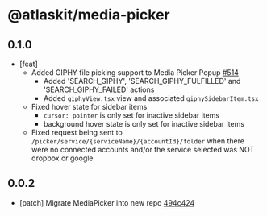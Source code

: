 # @atlaskit/media-picker

## 0.1.0

- [feat]
    * Added GIPHY file picking support to Media Picker Popup [#514](https://bitbucket.org/atlassian/mediakit-web/pull-requests/514/giphy-in-mediapicker/diff)
      * Added 'SEARCH_GIPHY', 'SEARCH_GIPHY_FULFILLED' and 'SEARCH_GIPHY_FAILED' actions
      * Added `giphyView.tsx` view and associated `giphySidebarItem.tsx`
    * Fixed hover state for sidebar items
      * `cursor: pointer` is only set for inactive sidebar items
      * background hover state is only set for inactive sidebar items
    * Fixed request being sent to `/picker/service/{serviceName}/{accountId}/folder` when there were no connected accounts and/or the service selected was NOT dropbox or google

## 0.0.2

- [patch] Migrate MediaPicker into new repo [494c424](https://bitbucket.org/atlassian/atlaskit-mk-2/commits/494c424)
